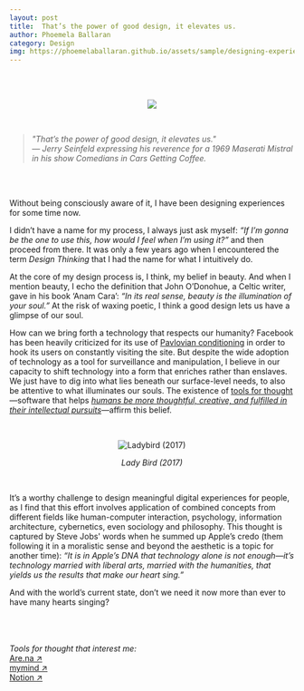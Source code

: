 ```yaml
---
layout: post
title:  That’s the power of good design, it elevates us.
author: Phoemela Ballaran
category: Design
img: https://phoemelaballaran.github.io/assets/sample/designing-experiences.jpeg
---
```

<br/><br/>
<p align="center"><img src="https://phoemelaballaran.github.io/assets/sample/designing-experiences.jpeg"/></p>
<br/>
<blockquote><i>
  "That’s the power of good design, it elevates us."<br>
  — Jerry Seinfeld expressing his reverence for a 1969 Maserati Mistral in his show Comedians in Cars Getting Coffee.
  </i></blockquote>
<br/><br/>
<p>Without being consciously aware of it, I have been designing experiences for some time now.</p>
<p>I didn’t have a name for my process, I always just ask myself: <i>“If I’m gonna be the one to use this, how would I feel when I’m using it?”</i> and then proceed from there. It was only a few years ago when I encountered the term <i>Design Thinking</i> that I had the name for what I intuitively do.</p>
<p>At the core of my design process is, I think, my belief in beauty. And when I mention beauty, I echo the definition that John O’Donohue, a Celtic writer, gave in his book ‘Anam Cara’: <i>“In its real sense, beauty is the illumination of your soul.”</i> At the risk of waxing poetic, I think a good design lets us have a glimpse of our soul.</p>
<p>How can we bring forth a technology that respects our humanity? Facebook has been heavily criticized for its use of <a href="https://en.wikipedia.org/wiki/Classical_conditioning" target="_blank">Pavlovian conditioning</a> in order to hook its users on constantly visiting the site. But despite the wide adoption of technology as a tool for surveillance and manipulation, I believe in our capacity to shift technology into a form that enriches rather than enslaves. We just have to dig into what lies beneath our surface-level needs, to also be attentive to what illuminates our souls. The existence of <a href="https://numinous.productions/ttft/" target="_blank">tools for thought</a>—software that helps <a href = "https://mobile.twitter.com/_adamwiggins_/status/1388944165090865161" target="_blank"><i>humans be more thoughtful, creative, and fulfilled in their intellectual pursuits</i></a>—affirm this belief.</p>
<br/>
<p align="center"><img title="Ladybird (2017)" src="https://phoemelaballaran.github.io/assets/sample/lady-bird.png"/></p>
<p align="center"><i>Lady Bird (2017)</i></p>
<br/>
<p>It’s a worthy challenge to design meaningful digital experiences for people, as I find that this effort involves application of combined concepts from different fields like human-computer interaction, psychology, information architecture, cybernetics, even sociology and philosophy. This thought is captured by Steve Jobs' words when he summed up Apple’s credo (them following it in a moralistic sense and beyond the aesthetic is a topic for another time): <i>“It is in Apple’s DNA that technology alone is not enough—it’s technology married with liberal arts, married with the humanities, that yields us the results that make our heart sing.”</i></p>
<p>And with the world’s current state, don’t we need it now more than ever to have many hearts singing?</p>
<br/>
<br/>
<br><i>Tools for thought that interest me:</i>
<br><a href="https://are.na" target="_blank">Are.na ↗</a>
<br><a href="https://mymind.com" target="_blank">mymind ↗</a>
<br><a href="https://www.notion.so" target="_blank">Notion ↗</a>
